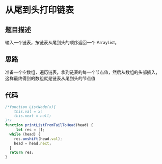 # 从尾到头打印链表

## 题目描述

输入一个链表，按链表从尾到头的顺序返回一个 ArrayList。

## 思路

准备一个空数组，遍历链表，拿到链表的每一个节点值，然后从数组的头部插入，这样最终得到的数组就是链表从尾到头的节点值

## 代码

```javascript
/*function ListNode(x){
    this.val = x;
    this.next = null;
}*/
function printListFromTailToHead(head) {
     let res = [];
  while (head) {
    res.unshift(head.val);
    head = head.next;
  }
  return res;
}
```
